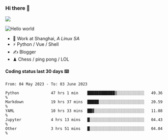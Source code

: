 ### Hi there 👋
![](https://komarev.com/ghpvc/?username=Xuhandsome)


<img src="https://github-readme-stats.vercel.app/api?username=XuHandsome&show_icons=true&theme=merko" alt="Hello world">

<br/>

- 🍻  Work at Shanghai, _A Linux SA_
- ⚡  Python / Vue / Shell
- ✍️  Blogger
- ♟  Chess / ping pong / LOL

#### Coding status last 30 days ⌨️

<!--START_SECTION:waka-->

```text
From: 04 May 2023 - To: 03 June 2023

Python              47 hrs 1 min    ████████████▒░░░░░░░░░░░░   49.36 %
Markdown            19 hrs 37 mins  █████░░░░░░░░░░░░░░░░░░░░   20.59 %
YAML                10 hrs 33 mins  ██▓░░░░░░░░░░░░░░░░░░░░░░   11.08 %
Jupyter             4 hrs 13 mins   █░░░░░░░░░░░░░░░░░░░░░░░░   04.43 %
Other               3 hrs 51 mins   █░░░░░░░░░░░░░░░░░░░░░░░░   04.04 %
```

<!--END_SECTION:waka-->
